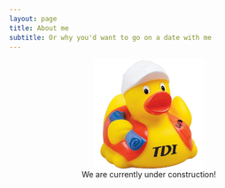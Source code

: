 ```yaml
---
layout: page
title: About me
subtitle: Or why you'd want to go on a date with me
---
```


<figure> 
  <img style="display:block; margin-left:auto; margin-right:auto;" src="/img/under-construction.jpg" alt="We are currently under construction!" width="200"/>
  <figcaption style="text-align: center;">We are currently under construction!</figcaption>
</figure>